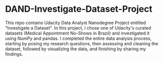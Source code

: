 # DAND-Investigate-Dataset-Project
This repo contains Udacity Data Analyst Nanodegree Project entitled "Investigate a Dataset".
In this project, I chose one of Udacity's curated datasets (Medical Appointment No-Shows in Brazil) and investigated it using NumPy and pandas.
I completed the entire data analysis process, starting by posing my research questions, then assessing and cleaning the dataset, followed by visualizing the data, and finishing by sharing my findings.

